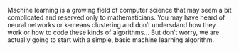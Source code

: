 Machine learning is a growing field of computer science that may seem a bit complicated
 and reserved only to mathematicians. You may have heard of neural networks or k-means
 clustering and don’t undersdand how they work or how to code these kinds of algorithms...
 But don’t worry, we are actually going to start with a simple, basic machine learning
 algorithm.
